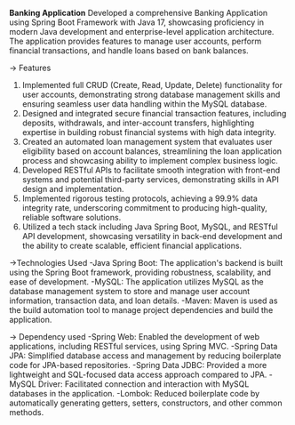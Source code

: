 **Banking Application**
Developed a comprehensive Banking Application using Spring Boot Framework with Java 17, showcasing proficiency in modern Java development and enterprise-level application architecture. The application provides features to manage user accounts, perform financial transactions, and handle loans based on bank balances.

-> Features

1. Implemented full CRUD (Create, Read, Update, Delete) functionality for user accounts, demonstrating strong database management skills and ensuring seamless user data handling within the MySQL database.
2. Designed and integrated secure financial transaction features, including deposits, withdrawals, and inter-account transfers, highlighting expertise in building robust financial systems with high data integrity.
3. Created an automated loan management system that evaluates user eligibility based on account balances, streamlining the loan application process and showcasing ability to implement complex business logic.
4. Developed RESTful APIs to facilitate smooth integration with front-end systems and potential third-party services, demonstrating skills in API design and implementation.
5. Implemented rigorous testing protocols, achieving a 99.9% data integrity rate, underscoring commitment to producing high-quality, reliable software solutions.
6. Utilized a tech stack including Java Spring Boot, MySQL, and RESTful API development, showcasing versatility in back-end development and the ability to create scalable, efficient financial applications.

->Technologies Used
-Java Spring Boot: The application's backend is built using the Spring Boot framework, providing robustness, scalability, and ease of development.
-MySQL: The application utilizes MySQL as the database management system to store and manage user account information, transaction data, and loan details.
-Maven: Maven is used as the build automation tool to manage project dependencies and build the application.

-> Dependency used
-Spring Web: Enabled the development of web applications, including RESTful services, using Spring MVC.
-Spring Data JPA: Simplified database access and management by reducing boilerplate code for JPA-based repositories.
-Spring Data JDBC: Provided a more lightweight and SQL-focused data access approach compared to JPA.
-MySQL Driver: Facilitated connection and interaction with MySQL databases in the application.
-Lombok: Reduced boilerplate code by automatically generating getters, setters, constructors, and other common methods.
